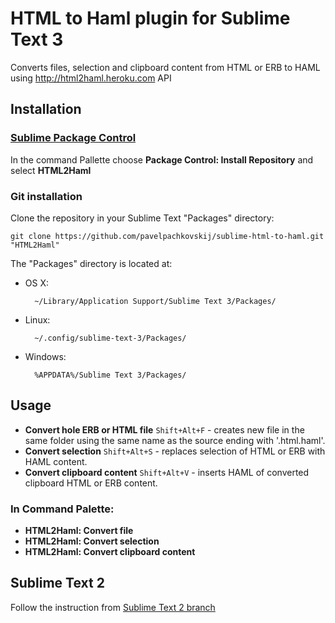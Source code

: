 # HTML to Haml plugin for Sublime Text 3

Converts files, selection and clipboard content from HTML or ERB to HAML using http://html2haml.heroku.com API

## Installation

### [Sublime Package Control](http://wbond.net/sublime_packages/package_control)

In the command Pallette choose **Package Control: Install Repository** and select **HTML2Haml**

### Git installation

Clone the repository in your Sublime Text "Packages" directory:

    git clone https://github.com/pavelpachkovskij/sublime-html-to-haml.git "HTML2Haml"

The "Packages" directory is located at:

* OS X:

        ~/Library/Application Support/Sublime Text 3/Packages/

* Linux:

        ~/.config/sublime-text-3/Packages/

* Windows:

        %APPDATA%/Sublime Text 3/Packages/

## Usage

* **Convert hole ERB or HTML file** `Shift+Alt+F` - creates new file in the same folder using the same name as the source ending with '.html.haml'.
* **Convert selection** `Shift+Alt+S` - replaces selection of HTML or ERB with HAML content.
* **Convert clipboard content** `Shift+Alt+V` - inserts HAML of converted clipboard HTML or ERB content.

### In Command Palette:

* **HTML2Haml: Convert file**
* **HTML2Haml: Convert selection**
* **HTML2Haml: Convert clipboard content**

## Sublime Text 2

Follow the instruction from [Sublime Text 2 branch](https://github.com/pavelpachkovskij/sublime-html-to-haml/tree/SublimeText2)
